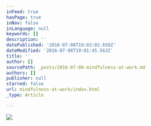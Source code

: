 ```yaml
---
inFeed: true
hasPage: true
inNav: false
inLanguage: null
keywords: []
description: ''
datePublished: '2016-07-08T19:03:02.650Z'
dateModified: '2016-07-08T19:01:45.563Z'
title: ''
author: []
sourcePath: _posts/2016-07-08-mindfulness-at-work.md
authors: []
publisher: null
starred: false
url: mindfulness-at-work/index.html
_type: Article

---
```

![](https://the-grid-user-content.s3-us-west-2.amazonaws.com/93ac48e6-7e3d-42fb-a486-0a58ae3ad21b.jpg)